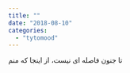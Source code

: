 ```yaml
---
title: ""
date: "2018-08-10"
categories: 
  - "tytomood"
---
```


تا جنون فاصله ای نیست، از اینجا که منم
